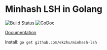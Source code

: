 # Minhash LSH in Golang

[![Build Status](https://travis-ci.org/ekzhu/minhash-lsh.svg?branch=master)](https://travis-ci.org/ekzhu/minhash-lsh)
[![GoDoc](https://godoc.org/github.com/ekzhu/minhash-lsh?status.svg)](https://godoc.org/github.com/ekzhu/minhash-lsh)

[Documentation](https://godoc.org/github.com/ekzhu/minhash-lsh)

Install: `go get github.com/ekzhu/minhash-lsh`
